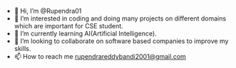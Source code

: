 - 👋 Hi, I’m @Rupendra01
- 👀 I’m interested in coding and doing many projects on different domains which are important for CSE student.
- 🌱 I’m currently learning AI(Artificial Intelligence).
- 💞️ I’m looking to collaborate on software based companies to improve my skills.
- 📫 How to reach me rupendrareddybandi2001@gmail.com

<!---
Rupendra01/Rupendra01 is a ✨ special ✨ repository because its `README.md` (this file) appears on your GitHub profile.
You can click the Preview link to take a look at your changes.
--->
